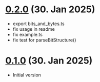 # [0.2.0](https://github.com/OpenFlightHub/mode-s-adsb-parser/compare/0.1.0...0.2.0) (30. Jan 2025)

* export bits_and_bytes.ts
* fix usage in readme
* fix example.ts
* fix test for parseBitStructure()

# [0.1.0](https://github.com/OpenFlightHub/mode-s-adsb-parser/commit/de736fd3eee5936f1f9a6383a5710f77cec6f025) (30. Jan 2025)

* Initial version